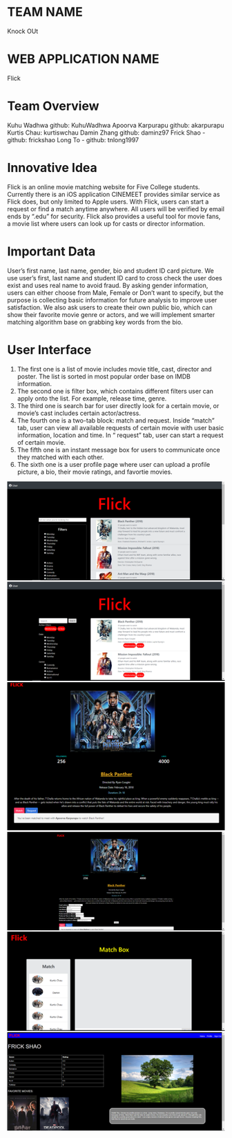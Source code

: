 # TEAM NAME

Knock OUt

# WEB APPLICATION NAME

Flick

# Team Overview

Kuhu Wadhwa github: KuhuWadhwa
Apoorva Karpurapu github: akarpurapu
Kurtis Chau: kurtiswchau
Damin Zhang github: daminz97
Frick Shao - github: frickshao
Long To - github: tnlong1997

# Innovative Idea

Flick is an online movie matching website for Five College students. Currently there is an iOS application CINEMEET provides similar service as Flick does, but only limited to Apple users. With Flick, users can start a request or find a match anytime anywhere. All users will be verified by email ends by “.edu” for security. Flick also provides a useful tool for movie fans, a movie list where users can look up for casts or director information.  

# Important Data

User’s first name, last name, gender, bio and student ID card picture. We use user’s first, last name and student ID card to cross check the user does exist and uses real name to avoid fraud. By asking gender information, users can either choose from Male, Female or Don’t want to specify, but the purpose is collecting basic information for future analysis to improve user satisfaction. We also ask users to create their own public bio, which can show their favorite movie genre or actors, and we will implement smarter matching algorithm base on grabbing key words from the bio.

# User Interface

1. The first one is a list of movie includes movie title, cast, director and poster. The list is sorted in most popular order base on IMDB information.
2. The second one is filter box, which contains different filters user can apply onto the list. For example, release time, genre.
3. The third one is search bar for user directly look for a certain movie, or movie’s cast includes certain actor/actress.
4. The fourth one is a two-tab block: match and request. Inside “match” tab, user can view all available requests of certain movie with user basic information, location and time. In “ request” tab, user can start a request of certain movie.
5. The fifth one is an instant message box for users to communicate once they matched with each other.
6. The sixth one is a user profile page where user can upload a profile picture, a bio, their movie ratings, and favortie movies.

![Homepage/movie list](imgs/damin_mock.png)
![filter/search page](imgs/kurtis_mock.png)
![Match page](imgs/apoorva_mock.png)
![Request page](imgs/kuhu_mock.png)
![Message page](imgs/long_mock.png)
![user profile page](imgs/frick_mock.png)
